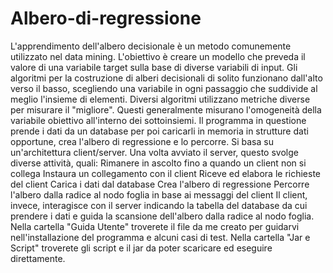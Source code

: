 # Albero-di-regressione
L'apprendimento dell'albero decisionale è un metodo comunemente utilizzato nel data mining. L'obiettivo è creare un modello che preveda il valore di una variabile target sulla base di diverse variabili di input. Gli algoritmi per la costruzione di alberi decisionali di solito funzionano dall'alto verso il basso, scegliendo una variabile in ogni passaggio che suddivide al meglio l'insieme di elementi. Diversi algoritmi utilizzano metriche diverse per misurare il "migliore". Questi generalmente misurano l'omogeneità della variabile obiettivo all'interno dei sottoinsiemi. Il programma in questione prende i dati da un database per poi caricarli in memoria in strutture dati opportune, crea l'albero di regressione e lo percorre. Si basa su un'architettura client/server. Una volta avviato il server, questo svolge diverse attività, quali:  Rimanere in ascolto fino a quando un client non si collega Instaura un collegamento con il client Riceve ed elabora le richieste del client Carica i dati dal database Crea l'albero di regressione Percorre l'albero dalla radice al nodo foglia in base ai messaggi del client Il client, invece, interagisce con il server indicando la tabella del database da cui prendere i dati e guida la scansione dell'albero dalla radice al nodo foglia.  Nella cartella "Guida Utente" troverete il file da me creato per guidarvi nell'installazione del programma e alcuni casi di test. Nella cartella "Jar e Script" troverete gli script e il jar da poter scaricare ed eseguire direttamente.
